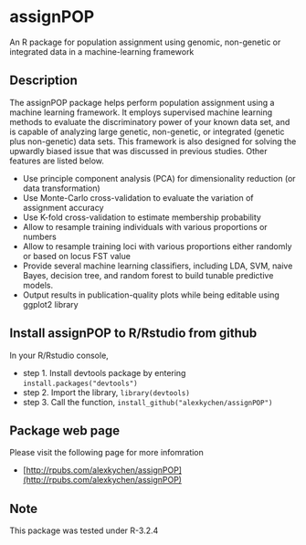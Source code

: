 # assignPOP
An R package for population assignment using genomic, non-genetic or integrated data in a machine-learning framework

## Description
The assignPOP package helps perform population assignment using a machine learning framework. It employs supervised machine learning methods to evaluate the discriminatory power of your known data set, and is capable of analyzing large genetic, non-genetic, or integrated (genetic plus non-genetic) data sets. This framework is also designed for solving the upwardly biased issue that was discussed in previous studies. Other features are listed below.

- Use principle component analysis (PCA) for dimensionality reduction (or data transformation)
- Use Monte-Carlo cross-validation to evaluate the variation of assignment accuracy
- Use K-fold cross-validation to estimate membership probability
- Allow to resample training individuals with various proportions or numbers
- Allow to resample training loci with various proportions either randomly or based on locus FST value
- Provide several machine learning classifiers, including LDA, SVM, naive Bayes, decision tree, and random forest to build tunable predictive models.
- Output results in publication-quality plots while being editable using ggplot2 library

## Install assignPOP to R/Rstudio from github
In your R/Rstudio console,
* step 1. Install devtools package by entering `install.packages("devtools")`
* step 2. Import the library, `library(devtools)`
* step 3. Call the function, `install_github("alexkychen/assignPOP")` 

## Package web page
Please visit the following page for more infomration
* [http://rpubs.com/alexkychen/assignPOP](http://rpubs.com/alexkychen/assignPOP)

## Note
This package was tested under R-3.2.4